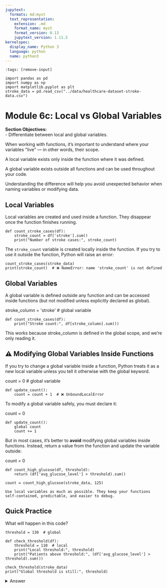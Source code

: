 ```yaml
---
jupytext:
  formats: md:myst
  text_representation:
    extension: .md
    format_name: myst
    format_version: 0.13
    jupytext_version: 1.11.5
kernelspec:
  display_name: Python 3
  language: python
  name: python3
---
```

```{code-cell} python
:tags: [remove-input]

import pandas as pd
import numpy as np
import matplotlib.pyplot as plt
stroke_data = pd.read_csv("../data/healthcare-dataset-stroke-data.csv")
```
# Module 6c: Local vs Global Variables


<div class="alert alert-block alert-success">
<b>Section Objectives:</b><br> 
- Differentiate between local and global variables.
</div>

When working with functions, it’s important to understand where your variables "live" — in other words, their scope.

A local variable exists only inside the function where it was defined.

A global variable exists outside all functions and can be used throughout your code.

Understanding the difference will help you avoid unexpected behavior when naming variables or modifying data.

## Local Variables

Local variables are created and used inside a function. They disappear once the function finishes running.

```{code-cell} python
def count_stroke_cases(df):
    stroke_count = df['stroke'].sum()  
    print("Number of stroke cases:", stroke_count)
```
The `stroke_count` variable is created locally inside the function. If you try to use it outside the function, Python will raise an error:  

```{code-cell} python
count_stroke_cases(stroke_data)
print(stroke_count)  # ❌ NameError: name 'stroke_count' is not defined
```

## Global Variables

A global variable is defined outside any function and can be accessed inside functions (but not modified unless explicitly declared as global).


stroke_column = 'stroke'  # global variable

```{code-cell} python
def count_stroke_cases(df):
    print("Stroke count:", df[stroke_column].sum())
```
This works because stroke_column is defined in the global scope, and we’re only reading it.

## ⚠️ Modifying Global Variables Inside Functions

If you try to change a global variable inside a function, Python treats it as a new local variable unless you tell it otherwise with the global keyword.


count = 0  # global variable

```{code-cell} python
def update_count():
    count = count + 1  # ❌ UnboundLocalError
```


To modify a global variable safely, you must declare it:


count = 0
```{code-cell} python
def update_count():
    global count
    count += 1
```

But in most cases, it’s better to **avoid** modifying global variables inside functions. Instead, return a value from the function and update the variable outside:


count = 0

```{code-cell} python
def count_high_glucose(df, threshold):
    return (df['avg_glucose_level'] > threshold).sum()

count = count_high_glucose(stroke_data, 125)
```

```{note}
Use local variables as much as possible. They keep your functions self-contained, predictable, and easier to debug.
```

## Quick Practice

What will happen in this code?

```{code-cell} python
threshold = 130  # global

def check_threshold(df):
    threshold = 110  # local
    print("Local threshold:", threshold)
    print("Patients above threshold:", (df['avg_glucose_level'] > threshold).sum())

check_threshold(stroke_data)
print("Global threshold is still:", threshold)
```

<div style="margin-bottom: 15px;">
  <details>
    <summary>
      <i class="fa fa-lightbulb" aria-hidden="true" style="color: yellow; font-size: 20px;"></i> 
      Answer
    </summary>
    <p style="padding-left: 20px;">
    <pre><code class="python">
The global `threshold` remains 130. Inside the function, `threshold` is a new local variable set to 110 and doesn’t affect the global one.
  </details>
</div>